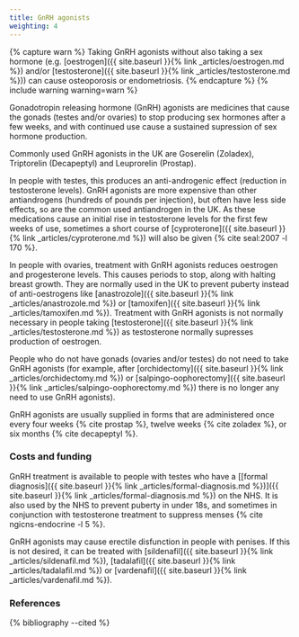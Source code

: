 ```yaml
---
title: GnRH agonists
weighting: 4
---
```


{% capture warn %}
Taking GnRH agonists without also taking a sex hormone (e.g.
[oestrogen]({{ site.baseurl }}{% link _articles/oestrogen.md %}) and/or [testosterone]({{ site.baseurl }}{% link _articles/testosterone.md %})) can cause osteoporosis or endometriosis.
{% endcapture %}
{% include warning warning=warn %}

Gonadotropin releasing hormone (GnRH) agonists are medicines that cause the gonads (testes and/or ovaries) to stop producing sex hormones after a few weeks, and with continued use cause a sustained supression of sex hormone production.

Commonly used GnRH agonists in the UK are Goserelin (Zoladex), Triptorelin (Decapeptyl) and Leuprorelin (Prostap).

In people with testes, this produces an anti-androgenic effect (reduction in testosterone levels). GnRH agonists are more expensive than other antiandrogens (hundreds of pounds per injection), but often have less side effects, so are the common used antiandrogen in the UK. As these medications cause an initial rise in testosterone levels for the first few weeks of use, sometimes a short course of [cyproterone]({{ site.baseurl }}{% link _articles/cyproterone.md %}) will also be given {% cite seal:2007 -l 170 %}.

In people with ovaries, treatment with GnRH agonists reduces oestrogen and progesterone levels. This causes periods to stop, along with halting breast growth. They are normally used in the UK to prevent puberty instead of anti-oestrogens like [anastrozole]({{ site.baseurl }}{% link _articles/anastrozole.md %}) or [tamoxifen]({{ site.baseurl }}{% link _articles/tamoxifen.md %}). Treatment with GnRH agonists is not normally necessary in people taking [testosterone]({{ site.baseurl }}{% link _articles/testosterone.md %}) as testosterone normally supresses production of oestrogen.

People who do not have gonads (ovaries and/or testes) do not need to take GnRH agonists (for example, after [orchidectomy]({{ site.baseurl }}{% link _articles/orchidectomy.md %}) or [salpingo-oophorectomy]({{ site.baseurl }}{% link _articles/salpingo-oophorectomy.md %}) there is no longer any need to use GnRH agonists).

GnRH agonists are usually supplied in forms that are administered once every four weeks {% cite prostap %}, twelve weeks {% cite zoladex %}, or six months {% cite decapeptyl %}.

### Costs and funding

GnRH treatment is available to people with testes who have a [[formal diagnosis]({{ site.baseurl }}{% link _articles/formal-diagnosis.md %})]({{ site.baseurl }}{% link _articles/formal-diagnosis.md %}) on the NHS. It is also used by the NHS to prevent puberty in under 18s, and sometimes in conjunction with testosterone treatment to suppress menses {% cite ngicns-endocrine -l 5 %}.

GnRH agonists may cause erectile disfunction in people with penises. If this is not desired, it can be treated with [sildenafil]({{ site.baseurl }}{% link _articles/sildenafil.md %}), [tadalafil]({{ site.baseurl }}{% link _articles/tadalafil.md %}) or [vardenafil]({{ site.baseurl }}{% link _articles/vardenafil.md %}).

### References

{% bibliography --cited %}